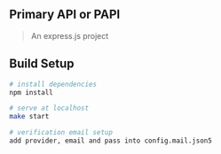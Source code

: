 ## Primary API or PAPI

> An express.js project

## Build Setup

```bash
# install dependencies
npm install

# serve at localhost
make start

# verification email setup
add provider, email and pass into config.mail.json5
```

#
